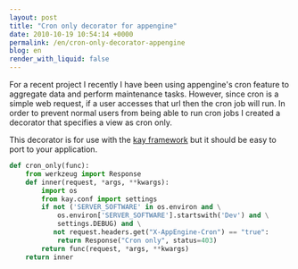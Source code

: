 ```yaml
---
layout: post
title: "Cron only decorator for appengine"
date: 2010-10-19 10:54:14 +0000
permalink: /en/cron-only-decorator-appengine
blog: en
render_with_liquid: false
---
```


For a recent project I recently I have been using appengine's cron
feature to aggregate data and perform maintenance tasks. However, since
cron is a simple web request, if a user accesses that url then the cron
job will run. In order to prevent normal users from being able to run
cron jobs I created a decorator that specifies a view as cron only.

This decorator is for use with the [kay
framework](http://code.google.com/p/kay-framework/) but it should be
easy to port to your application.

``` python
def cron_only(func):
    from werkzeug import Response
    def inner(request, *args, **kwargs):
        import os
        from kay.conf import settings
        if not ('SERVER_SOFTWARE' in os.environ and \
            os.environ['SERVER_SOFTWARE'].startswith('Dev') and \
            settings.DEBUG) and \
           not request.headers.get("X-AppEngine-Cron") == "true":
            return Response("Cron only", status=403)
        return func(request, *args, **kwargs)
    return inner
```
